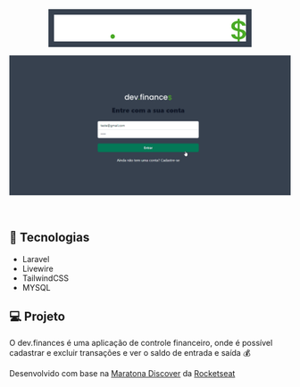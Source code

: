<div style="display:flex; flex-direction: column; align-items:center">
    <img src="public/images/logo.svg" alt="logo" style="margin-bottom:15px; background: #37414F; padding: 10px">
    <img src="public/images/readme.gif" alt="readme" style="width: 60vw;" />
</div><br><br>


## 🚀 Tecnologias

* Laravel
* Livewire
* TailwindCSS
* MYSQL

## 💻 Projeto

O dev.finances é uma aplicação de controle financeiro, onde é possível cadastrar e excluir transações e ver o saldo de entrada e saída 💰

Desenvolvido com base na <a href="https://maratonadiscover.rocketseat.com.br/">Maratona Discover</a> da <a href="https://github.com/Rocketseat">Rocketseat</a>
